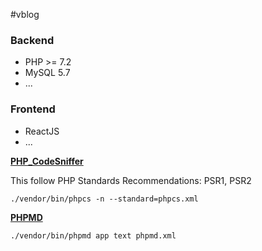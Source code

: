 #vblog

### Backend
- PHP >= 7.2
- MySQL 5.7
- ...

### Frontend
- ReactJS
- ...

**[PHP_CodeSniffer](https://github.com/squizlabs/PHP_CodeSniffer)**

This follow PHP Standards Recommendations: PSR1, PSR2
```
./vendor/bin/phpcs -n --standard=phpcs.xml
```

**[PHPMD](https://github.com/phpmd/phpmd)**
```
./vendor/bin/phpmd app text phpmd.xml
```